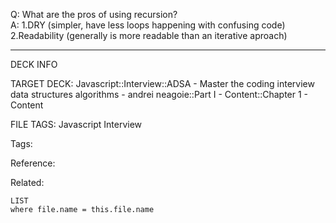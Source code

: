 Q: What are the pros of using recursion?  
A: 1.DRY (simpler, have less loops happening with confusing code)  
2.Readability (generally is more readable than an iterative aproach)
<!--ID: 1690027054199-->

---

DECK INFO

TARGET DECK: Javascript::Interview::ADSA - Master the coding interview data structures algorithms - andrei neagoie::Part I - Content::Chapter 1 - Content

FILE TAGS: Javascript Interview

Tags:

Reference:

Related:

```dataview
LIST
where file.name = this.file.name
```
